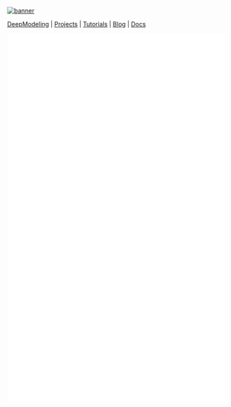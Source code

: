 [![banner](https://dp-public.oss-cn-beijing.aliyuncs.com/community/Deepmodeling%20banner%201500x500.png)](https://github.com/deepmodeling/community)

[DeepModeling](https://deepmodeling.com/) | [Projects](https://deepmodeling.com/projects/00) | [Tutorials](https://tutorials.deepmodeling.com) | [Blog](https://deepmodeling.com/blog) | [Docs](https://docs.deepmodeling.com/)

[![Metrics](https://github.com/deepmodeling/.github/raw/main/github-metrics.svg)](https://github.com/deepmodeling/community)

